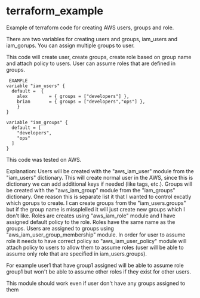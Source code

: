 # terraform_example

Example of terraform code for creating AWS users, groups and role.

There are two variables for creating users and groups, iam_users and iam_gorups. You can assign multiple groups to user.

This code will create user, create groups, create role based on group name and attach policy to users.
User can assume roles that are defined in groups.

<pre><code> EXAMPLE
variable "iam_users" {
  default =  {
    alex        = { groups = ["developers"] },
    brian       = { groups = ["developers","ops"] },
    }
}

variable "iam_groups" {
  default = [
    "developers",
    "ops"
  ]
}
</code></pre>

This code was tested on AWS.

Explanation:
Users will be created with the "aws_iam_user" module from the "iam_users" dictionary. This will create normal user in the AWS, since this is dictionary we can add additional keys if needed (like tags, etc.).
Groups will be created with the "aws_iam_group" module from the "iam_groups" dictionary. 
One reason this is separate list it that I wanted to control excatly which gorups to create. 
I can create groups from the "iam_users.groups" but if the group name is missplelled it will just create new groups which I don't like.
Roles are creates using "aws_iam_role" module and I have assigned default policy to the role. Roles have the same name as the groups.
Users are assigned to groups using "aws_iam_user_group_membership" module.
In order for user to assume role it needs to have correct policy so "aws_iam_user_policy" module will attach policy to users to allow them to assume roles (user will be able to assume only role that are specified in iam_users.groups).

For example user1 that have group1 assigned will be able to assume role group1 but won't be able to assume other roles if they exist for other users.

This module should work even if user don't have any groups assigned to them
